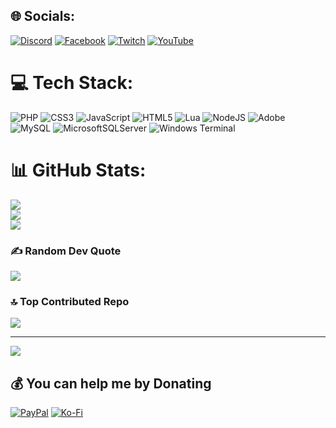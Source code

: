 
## 🌐 Socials:
[![Discord](https://img.shields.io/badge/Discord-%237289DA.svg?logo=discord&logoColor=white)](https://discord.gg/https://mee6.xyz/de/i/lYl6pLgxWa ) [![Facebook](https://img.shields.io/badge/Facebook-%231877F2.svg?logo=Facebook&logoColor=white)](https://facebook.com/germanrednecksgaming) [![Twitch](https://img.shields.io/badge/Twitch-%239146FF.svg?logo=Twitch&logoColor=white)](https://twitch.tv/dixielandplay) [![YouTube](https://img.shields.io/badge/YouTube-%23FF0000.svg?logo=YouTube&logoColor=white)](https://youtube.com/@daryldixonmate_tv7035) 

# 💻 Tech Stack:
![PHP](https://img.shields.io/badge/php-%23777BB4.svg?style=for-the-badge&logo=php&logoColor=white) ![CSS3](https://img.shields.io/badge/css3-%231572B6.svg?style=for-the-badge&logo=css3&logoColor=white) ![JavaScript](https://img.shields.io/badge/javascript-%23323330.svg?style=for-the-badge&logo=javascript&logoColor=%23F7DF1E) ![HTML5](https://img.shields.io/badge/html5-%23E34F26.svg?style=for-the-badge&logo=html5&logoColor=white) ![Lua](https://img.shields.io/badge/lua-%232C2D72.svg?style=for-the-badge&logo=lua&logoColor=white) ![NodeJS](https://img.shields.io/badge/node.js-6DA55F?style=for-the-badge&logo=node.js&logoColor=white) ![Adobe](https://img.shields.io/badge/adobe-%23FF0000.svg?style=for-the-badge&logo=adobe&logoColor=white) ![MySQL](https://img.shields.io/badge/mysql-4479A1.svg?style=for-the-badge&logo=mysql&logoColor=white) ![MicrosoftSQLServer](https://img.shields.io/badge/Microsoft%20SQL%20Server-CC2927?style=for-the-badge&logo=microsoft%20sql%20server&logoColor=white) ![Windows Terminal](https://img.shields.io/badge/Windows%20Terminal-%234D4D4D.svg?style=for-the-badge&logo=windows-terminal&logoColor=white)
# 📊 GitHub Stats:
![](https://github-readme-stats.vercel.app/api?username=dixieland-gaming&theme=dark&hide_border=false&include_all_commits=true&count_private=true)<br/>
![](https://github-readme-streak-stats.herokuapp.com/?user=dixieland-gaming&theme=dark&hide_border=false)<br/>
![](https://github-readme-stats.vercel.app/api/top-langs/?username=dixieland-gaming&theme=dark&hide_border=false&include_all_commits=true&count_private=true&layout=compact)

### ✍️ Random Dev Quote
![](https://quotes-github-readme.vercel.app/api?type=horizontal&theme=tokyonight)

### 🔝 Top Contributed Repo
![](https://github-contributor-stats.vercel.app/api?username=dixieland-gaming&limit=5&theme=dark&combine_all_yearly_contributions=true)

---
[![](https://visitcount.itsvg.in/api?id=dixieland-gaming&icon=2&color=4)](https://visitcount.itsvg.in)

  ## 💰 You can help me by Donating
  [![PayPal](https://img.shields.io/badge/PayPal-00457C?style=for-the-badge&logo=paypal&logoColor=white)](https://paypal.me/partumdesign) [![Ko-Fi](https://img.shields.io/badge/Ko--fi-F16061?style=for-the-badge&logo=ko-fi&logoColor=white)](https://ko-fi.com/daryl_dixon) 

  
<!-- Proudly created with GPRM ( https://gprm.itsvg.in ) -->
